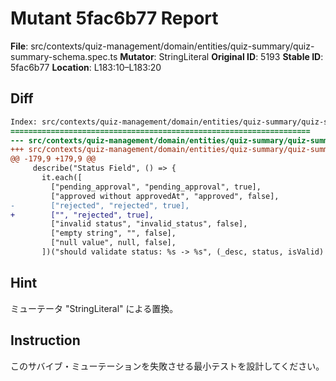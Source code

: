 # Mutant 5fac6b77 Report

**File**: src/contexts/quiz-management/domain/entities/quiz-summary/quiz-summary-schema.spec.ts
**Mutator**: StringLiteral
**Original ID**: 5193
**Stable ID**: 5fac6b77
**Location**: L183:10–L183:20

## Diff

```diff
Index: src/contexts/quiz-management/domain/entities/quiz-summary/quiz-summary-schema.spec.ts
===================================================================
--- src/contexts/quiz-management/domain/entities/quiz-summary/quiz-summary-schema.spec.ts	original
+++ src/contexts/quiz-management/domain/entities/quiz-summary/quiz-summary-schema.spec.ts	mutated #5193
@@ -179,9 +179,9 @@
     describe("Status Field", () => {
       it.each([
         ["pending_approval", "pending_approval", true],
         ["approved without approvedAt", "approved", false],
-        ["rejected", "rejected", true],
+        ["", "rejected", true],
         ["invalid status", "invalid_status", false],
         ["empty string", "", false],
         ["null value", null, false],
       ])("should validate status: %s -> %s", (_desc, status, isValid) => {
```

## Hint

ミューテータ "StringLiteral" による置換。

## Instruction

このサバイブ・ミューテーションを失敗させる最小テストを設計してください。
